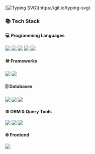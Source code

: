 [![Typing SVG](https://readme-typing-svg.demolab.com?font=Rubik&pause=1000&color=03C863&width=435&lines=BackEnd+Developer+%EA%B9%80%EC%A0%95%ED%95%98%EC%9E%85%EB%8B%88%EB%8B%A4!)](https://git.io/typing-svg)

<div align=left><h3>📚 Tech Stack</h3></div>
<div align=left>
  <h4>💻 Programming Languages</h4>
  <img src="https://img.shields.io/badge/java-007396?style=for-the-badge&logo=java&logoColor=white"> 
  <img src="https://img.shields.io/badge/kotlin-7F52FF?style=for-the-badge&logo=kotlin&logoColor=white">
  <img src="https://img.shields.io/badge/php-777BB4?style=for-the-badge&logo=php&logoColor=white">
  <img src="https://img.shields.io/badge/javascript-F7DF1E?style=for-the-badge&logo=javascript&logoColor=black">
  <img src="https://img.shields.io/badge/typescript-3178C6?style=for-the-badge&logo=typescript&logoColor=white">
  <br>

  <h4>🛠 Frameworks</h4>
  <img src="https://img.shields.io/badge/spring-6DB33F?style=for-the-badge&logo=spring&logoColor=white">
  <img src="https://img.shields.io/badge/laravel-FF2D20?style=for-the-badge&logo=laravel&logoColor=white">
  <br>
  
  <h4>🗄 Databases</h4>
  <img src="https://img.shields.io/badge/mysql-4479A1?style=for-the-badge&logo=mysql&logoColor=white"> 
  <img src="https://img.shields.io/badge/mariaDB-003545?style=for-the-badge&logo=mariaDB&logoColor=white">
  <img src="https://img.shields.io/badge/redis-DC382D?style=for-the-badge&logo=redis&logoColor=white">
  <br>
  
  <h4>⚙ ORM & Query Tools</h4>
  <img src="https://img.shields.io/badge/spring%20data%20jpa-6DB33F?style=for-the-badge&logo=spring&logoColor=white">
  <img src="https://img.shields.io/badge/querydsl-005F8D?style=for-the-badge&logo=apachekafka&logoColor=white">
  <img src="https://img.shields.io/badge/mybatis-ED8B00?style=for-the-badge&logo=apachemaven&logoColor=white">
  <br>
  
  <h4>🌐 Frontend</h4>
  <img src="https://img.shields.io/badge/react-61DAFB?style=for-the-badge&logo=react&logoColor=black">



